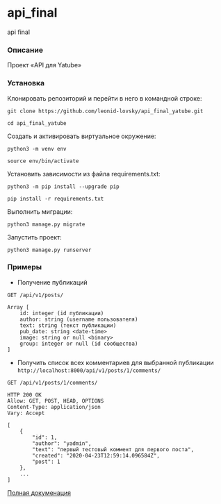 # api_final

api final

### Описание

Проект «API для Yatube»

### Установка

Клонировать репозиторий и перейти в него в командной строке:

```
git clone https://github.com/leonid-lovsky/api_final_yatube.git
```

```
cd api_final_yatube
```

Создать и активировать виртуальное окружение:

```
python3 -m venv env
```

```
source env/bin/activate
```

Установить зависимости из файла requirements.txt:

```
python3 -m pip install --upgrade pip
```

```
pip install -r requirements.txt
```

Выполнить миграции:

```
python3 manage.py migrate
```

Запустить проект:

```
python3 manage.py runserver
```

### Примеры

- Получение публикаций
```
GET /api/v1/posts/
```
```
Array [
    id: integer (id публикации)
    author: string (username пользователя)
    text: string (текст публикации)
    pub_date: string <date-time>
    image: string or null <binary>
    group: integer or null (id сообщества)
]
```
- Получить список всех комментариев для выбранной публикации
```http://localhost:8000/api/v1/posts/1/comments/```
```
GET /api/v1/posts/1/comments/
```
```
HTTP 200 OK
Allow: GET, POST, HEAD, OPTIONS
Content-Type: application/json
Vary: Accept

[
    {
        "id": 1,
        "author": "yadmin",
        "text": "первый тестовый коммент для первого поста",
        "created": "2020-04-23T12:59:14.096584Z",
        "post": 1
    },
    ...
]
```

[Полная докуменация](http://localhost:8000/redoc/)